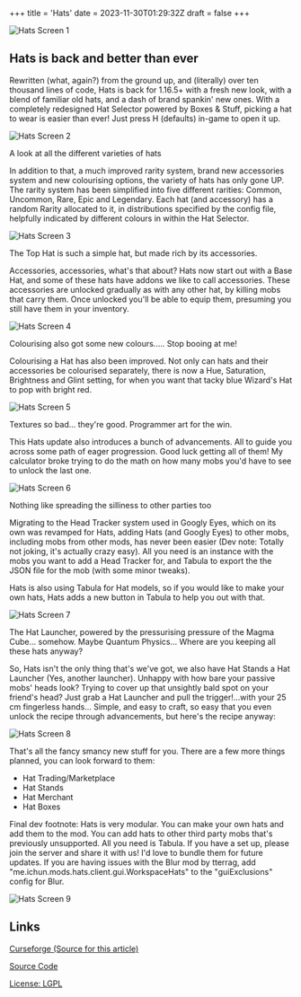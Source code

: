 +++
title = 'Hats'
date = 2023-11-30T01:29:32Z
draft = false
+++

![Hats Screen 1](https://i.imgur.com/c4IrXIn.png)

## Hats is back and better than ever

Rewritten (what, again?) from the ground up, and (literally) over ten thousand lines of code, Hats is back for 1.16.5+ with a fresh new look, with a blend of familiar old hats, and a dash of brand spankin' new ones. With a completely redesigned Hat Selector powered by Boxes & Stuff, picking a hat to wear is easier than ever! Just press H (defaults) in-game to open it up.

![Hats Screen 2](https://i.imgur.com/vTLGemC.png)

A look at all the different varieties of hats

In addition to that, a much improved rarity system, brand new accessories system and new colourising options, the variety of hats has only gone UP.
The rarity system has been simplified into five different rarities: Common, Uncommon, Rare, Epic and Legendary. Each hat (and accessory) has a random Rarity allocated to it, in distributions specified by the config file, helpfully indicated by different colours in within the Hat Selector.

![Hats Screen 3](https://i.imgur.com/UbNRohv.png)

The Top Hat is such a simple hat, but made rich by its accessories.

Accessories, accessories, what's that about? Hats now start out with a Base Hat, and some of these hats have addons we like to call accessories. These accessories are unlocked gradually as with any other hat, by killing mobs that carry them. Once unlocked you'll be able to equip them, presuming you still have them in your inventory.

![Hats Screen 4](https://i.imgur.com/b5Yu9Rm.png)

Colourising also got some new colours..... Stop booing at me!

Colourising a Hat has also been improved. Not only can hats and their accessories be colourised separately, there is now a Hue, Saturation, Brightness and Glint setting, for when you want that tacky blue Wizard's Hat to pop with bright red.

![Hats Screen 5](https://i.imgur.com/vQp3sGj.png)

Textures so bad... they're good. Programmer art for the win.

This Hats update also introduces a bunch of advancements. All to guide you across some path of eager progression. Good luck getting all of them! My calculator broke trying to do the math on how many mobs you'd have to see to unlock the last one.

![Hats Screen 6](https://i.imgur.com/jb09xMs.png)

Nothing like spreading the silliness to other parties too

Migrating to the Head Tracker system used in Googly Eyes, which on its own was revamped for Hats, adding Hats (and Googly Eyes) to other mobs, including mobs from other mods, has never been easier (Dev note: Totally not joking, it's actually crazy easy). All you need is an instance with the mobs you want to add a Head Tracker for, and Tabula to export the the JSON file for the mob (with some minor tweaks).

Hats is also using Tabula for Hat models, so if you would like to make your own hats, Hats adds a new button in Tabula to help you out with that.

![Hats Screen 7](https://i.imgur.com/kZuSeVN.png)

The Hat Launcher, powered by the pressurising pressure of the Magma Cube... somehow. Maybe Quantum Physics... Where are you keeping all these hats anyway?

So, Hats isn't the only thing that's we've got, we also have Hat Stands a Hat Launcher (Yes, another launcher). Unhappy with how bare your passive mobs' heads look? Trying to cover up that unsightly bald spot on your friend's head? Just grab a Hat Launcher and pull the trigger!...with your 25 cm fingerless hands... Simple, and easy to craft, so easy that you even unlock the recipe through advancements, but here's the recipe anyway: 

![Hats Screen 8](https://i.imgur.com/lkEgeU8.png)

That's all the fancy smancy new stuff for you. There are a few more things planned, you can look forward to them:

- Hat Trading/Marketplace
- Hat Stands
- Hat Merchant
- Hat Boxes
 
Final dev footnote: Hats is very modular. You can make your own hats and add them to the mod. You can add hats to other third party mobs that's previously unsupported. All you need is Tabula. If you have a set up, please join the server and share it with us! I'd love to bundle them for future updates.
If you are having issues with the Blur mod by tterrag, add "me.ichun.mods.hats.client.gui.WorkspaceHats" to the "guiExclusions" config for Blur.

![Hats Screen 9](http://i.imgur.com/ucQRxwR.png)


## Links

[Curseforge (Source for this article)](https://www.curseforge.com/minecraft/mc-mods/hats)

[Source Code](https://github.com/iChun/Hats)

[License: LGPL](https://raw.githubusercontent.com/iChun/Hats/1.16/COPYING.LESSER)